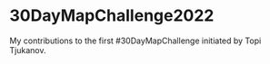 # 30DayMapChallenge2022
My contributions to the first #30DayMapChallenge initiated by Topi Tjukanov.
